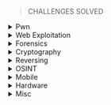 > CHALLENGES SOLVED

<details>
<br>
<summary> Pwn </summary>

|No.|Challenge's name|
|:-:|:--------------:|
|1. |[racecar](https://github.com/Bread-Yolk/hackthebox/blob/a814c1dfaa72a1abf52784da7ac51b469e3db73d/Categories/Pwn/racecar/README.md)|
|2. |[You know 0xDiablos](https://github.com/Bread-Yolk/hackthebox/blob/a814c1dfaa72a1abf52784da7ac51b469e3db73d/Categories/Pwn/You%20know%200xDiablos/README.md)|
|3. |[Jeeves](https://github.com/Bread-Yolk/hackthebox/blob/1c2a6a60df107c5f729c0a68cd1d4764bb921aba/Categories/Pwn/Jeeves/README.md)|
|4. |[Space pirate: Entrypoint](https://github.com/Bread-Yolk/hackthebox/blob/c79b78b6e4b55ab702583374b11a2772d7976fc5/Categories/Pwn/Space%20pirate:%20Entrypoint/README.md)|
|5. |[Reg](https://github.com/Bread-Yolk/hackthebox/blob/d88aa1b00cf41672ef139801617536ea6975210e/Categories/Pwn/Reg/README.md)|
|6. |[Space pirate: Going Deeper](https://github.com/Bread-Yolk/hackthebox/blob/99949fc45a7834dddfa5242d2de7581813344f00/Categories/Pwn/Space%20pirate:%20Going%20Deeper/README.md)|

</details>


<details>
<br>
<summary> Web Exploitation </summary>

|No.|Challenge's name|
|:-:|:--------------:|
|1. |[Templated](https://github.com/Bread-Yolk/hackthebox/blob/a814c1dfaa72a1abf52784da7ac51b469e3db73d/Categories/Web/Templated/README.md)|
|2. |[LoveTok](https://github.com/Bread-Yolk/hackthebox/blob/cb1ab3178ae25ac00c807a0a89dc3a2c6428270d/Categories/Web/LoveTok/README.md)|
|3. |[Phonebook](https://github.com/Bread-Yolk/hackthebox/blob/2cbf3f75fbf7fb0f6a3003be39ba2393d018ddd0/Categories/Web/Phonebook/README.md)|


</details>


<details>
<br>
<summary> Forensics </summary>

|No.|Challenge's name|
|:-:|:--------------:|
|1. |[Illumination](https://github.com/Bread-Yolk/hackthebox/blob/1b60d3d966a41da91cf9d209d4a50288a336d772/Categories/Forensics/Illumination/README.md)|
|2. |[MarketDump](https://github.com/Bread-Yolk/hackthebox/blob/0528e83d18e5713dfd1b5e2df8ab3bde7e998cdd/Categories/Forensics/MarketDump/README.md)|
|3. |[Wrong Spooky Seasaon](https://github.com/Bread-Yolk/hackthebox/blob/65b8e6281b1f666e4e01f5752f319caab509be00/Categories/Forensics/Wrong%20Spooky%20Season/README.md)|
|4. |[Marshal in the Middle](https://github.com/Bread-Yolk/hackthebox/blob/a7f559c662c94b5b1a4d9e6e5acf11e2858fdabe/Categories/Forensics/Marshal%20in%20the%20Middle/README.md)|
|5. |[Chase](https://github.com/Bread-Yolk/hackthebox/blob/d51855a03e39690f4734d0ad9cb7297efe6c5ca1/Categories/Forensics/Chase/README.md)|


</details>

<details>
<br>
<summary> Cryptography </summary>

|No.|Challenge's name|
|:-:|:--------------:|
|1. |[BabyEncryption](https://github.com/Bread-Yolk/hackthebox/blob/bcd0c433568098d73deb1d6563b4c360a71ae8a6/Categories/Cryptography/BabyEncryption/README.md)|
|2. |[xorxorxor](https://github.com/Bread-Yolk/hackthebox/blob/026f450d84c0006c2e27ca2fdeba503f9e27e4a1/Categories/Cryptography/xorxorxor/README.md)|


</details>


<details>
<br>
<summary> Reversing </summary>

|No.|Challenge's name|
|:-:|:--------------:|
|1. |[Impossible Password](https://github.com/Bread-Yolk/hackthebox/blob/a81c6ca2205dc6218e95081229bb352d633211e3/Categories/Reversing/Impossible%20Password/README.md)|
|2. |[Bypass](https://github.com/Bread-Yolk/hackthebox/blob/93653f7324bc03697be4294ea4feb57642293434/Categories/Reversing/Bypass/README.md)|
|3. |[Behind the Scenes](https://github.com/Bread-Yolk/hackthebox/blob/6952513424348ef3a27dbd8246e6183d807b1432/Categories/Reversing/Behind%20the%20Scenes/README.md)|
|4. |[WIDE](https://github.com/Bread-Yolk/hackthebox/blob/e311ca3b8b5e0700da560239e4d7cd3e7a525fae/Categories/Reversing/WIDE/README.md)|

</details>


<details>
<br>
<summary> OSINT </summary>

|No.|Challenge's name|
|:-:|:--------------:|
|1. |[Easy Phish](https://github.com/Bread-Yolk/hackthebox/blob/9757e2b02c396666792cdab691fe53a009b491f6/Categories/OSINT/Easy%20Phish/README.md)|
|2. |[Infiltration](https://github.com/Bread-Yolk/hackthebox/blob/24851cd3a6e4b5a203531b796dfe9ffe1c5a1e7a/Categories/OSINT/Infiltration/README.md)|
|3. |[Money Flowz](https://github.com/Bread-Yolk/hackthebox/blob/f9f661605faedaf8db8f0c44e3da13d98571f2e1/Categories/OSINT/Money%20Flowz/README.md)|
|4. |[Missing in Action](https://github.com/Bread-Yolk/hackthebox/blob/0b46ee97a600501b2ac314895edae541efacab46/Categories/OSINT/Missing%20in%20Action/README.md)|
</details>


</details>

<details>
<br>
<summary> Mobile </summary>

|No.|Challenge's name|
|:-:|:--------------:|
|1. |[cat](https://github.com/Bread-Yolk/hackthebox/blob/91d6b2978e8b7bbbcb40e4584ce41553b1319eda/Categories/Mobile/Cat/README.md)|
|2. |[Don't Overreact](https://github.com/Bread-Yolk/hackthebox/blob/da68aa0e7ddbf381db40bfd347ba7d088c15aca5/Categories/Mobile/Don't%20Overreact/README.md)|



</details>


<details>
<br>
<summary> Hardware </summary>

|No.|Challenge's name|
|:-:|:--------------:|
|1. |[Debugging Interface](https://github.com/Bread-Yolk/hackthebox/blob/7f2a35f3a586db14f6867c53ca20f250fba6b016/Categories/Hardware/Debugging%20Interface/README.md)|


</details>



<details>
<br>
<summary> Misc </summary>

|No.|Challenge's name|
|:-:|:--------------:|
|1. |[Canvas](https://github.com/Bread-Yolk/hackthebox/blob/90db8bbdcc304afd6aded628c6c1e77fba194dfc/Categories/Misc/Canvas/README.md)|
|2. |[fs0ciety](https://github.com/Bread-Yolk/hackthebox/blob/e3e9ac82c2f6e37d176369a4805c590616ebe978/Categories/Misc/fs0ciety/README.md)|


</details>





